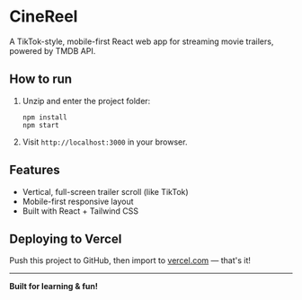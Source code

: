 # CineReel

A TikTok-style, mobile-first React web app for streaming movie trailers, powered by TMDB API.

## How to run

1. Unzip and enter the project folder:
   ```
   npm install
   npm start
   ```

2. Visit `http://localhost:3000` in your browser.

## Features

- Vertical, full-screen trailer scroll (like TikTok)
- Mobile-first responsive layout
- Built with React + Tailwind CSS

## Deploying to Vercel

Push this project to GitHub, then import to [vercel.com](https://vercel.com/) — that's it!

---

**Built for learning & fun!**